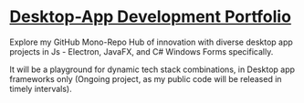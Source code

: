 
# [Desktop-App Development Portfolio](#)
<!-- (https://www.desktop-app-portfolio.AUTO.com) -->


Explore my GitHub Mono-Repo Hub of innovation with diverse desktop app projects in Js - Electron, JavaFX, and C# Windows Forms specifically. 

It will be a playground for dynamic tech stack combinations, in Desktop app frameworks only (Ongoing project, as my public code will be released in timely intervals). 

